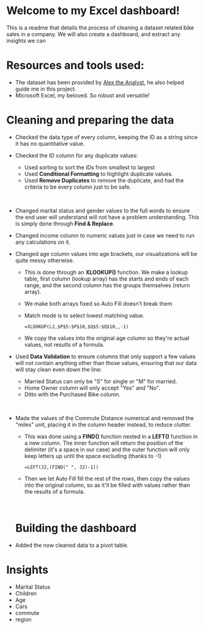 # Welcome to my Excel dashboard!
This is a readme that details the process of cleaning a dataset related bike sales in a company. We will also create a dashboard, and extract any insights we can

# Resources and tools used:
- The dataset has been provided by [Alex the Analyst](https://www.youtube.com/@AlexTheAnalyst), he also helped guide me in this project.
- Microsoft Excel, my beloved. So robust and versatile!

# Cleaning and preparing the data
- Checked the data type of every column, keeping the ID as a string since it has no quantitative value.

- Checked the ID column for any duplicate values:
  - Used sorting to sort the IDs from smallest to largest
  - Used **Conditional Formatting** to highlight duplicate values.
  - Used **Remove Duplicates** to remove the duplicate, and had the criteria to be every column just to be safe.
    <p> &nbsp; </p>

- Changed marital status and gender values to the full words to ensure the end user will understand will not have a problem understanding. This is simply done through **Find & Replace**.

- Changed income column to numeric values just in case we need to run any calculations on it.

- Changed age column values into age brackets, our visualizations will be quite messy otherwise. 
  - This is done through an **XLOOKUP()** function. We make a lookup table, first column (lookup array) has the starts and ends of each range, and the second column has the groups themselves (return array).
  - We make both arrays fixed so Auto Fill doesn't break them
  - Match mode is to select lowest matching value.
        
        =XLOOKUP(L2,$P$5:$P$10,$Q$5:$Q$10,,-1)
  - We copy the values into the original age column so they're actual values, not results of a formula.
  

- Used **Data Validation** to ensure columns that only support a few values will not contain anything other than those values, ensuring that our data will stay clean even down the line:
  - Married Status can only be "S" for single or "M" for married.
  - Home Owner column will only accept "Yes" and "No".
  - Ditto with the Purchased Bike column.
  <p> &nbsp; </p>



- Made the values of the Commute Distance numerical and removed the "miles" unit, placing it in the column header instead, to reduce clutter.
  
  - This was done using a **FIND()** function nested in a **LEFT()** function in a new column. The inner function will return the position of the delimiter (it's a space in our case) and the outer function will only keep letters up until the space excluding (thanks to -1)
    
        =LEFT(J2,(FIND(" ", J2)-1))
  
  - Then we let Auto Fill fill the rest of the rows, then copy the values into the original column, so as it'll be filled with values rather than the results of a formula.

  <p> &nbsp; </p>

  # Building the dashboard

- Added the now cleaned data to a pivot table.

# Insights
- Marital Status 
- Children
- Age
- Cars
- commute
- region
